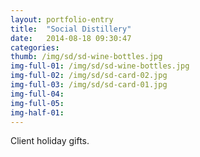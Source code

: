 ```yaml
---
layout: portfolio-entry
title:  "Social Distillery"
date:   2014-08-18 09:30:47
categories: 
thumb: /img/sd/sd-wine-bottles.jpg
img-full-01: /img/sd/sd-wine-bottles.jpg
img-full-02: /img/sd/sd-card-02.jpg
img-full-03: /img/sd/sd-card-01.jpg
img-full-04:
img-full-05:
img-half-01:
---
```


Client holiday gifts.


[jekyll-gh]: https://github.com/jekyll/jekyll
[jekyll]:    http://jekyllrb.com
